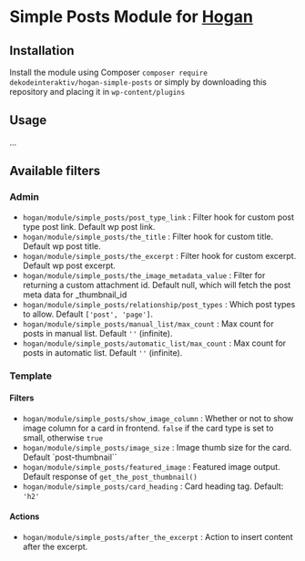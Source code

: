# Simple Posts Module for [Hogan](https://github.com/dekodeinteraktiv/hogan-simple-posts)

## Installation
Install the module using Composer `composer require dekodeinteraktiv/hogan-simple-posts` or simply by downloading this repository and placing it in `wp-content/plugins`

## Usage
…

## Available filters
### Admin
- `hogan/module/simple_posts/post_type_link` : Filter hook for custom post type post link. Default wp post link.
- `hogan/module/simple_posts/the_title` : Filter hook for custom title. Default wp post title.
- `hogan/module/simple_posts/the_excerpt` : Filter hook for custom excerpt. Default wp post excerpt.
- `hogan/module/simple_posts/the_image_metadata_value` : Filter for returning a custom attachment id. Default null, which will fetch the post meta data for _thumbnail_id
- `hogan/module/simple_posts/relationship/post_types` : Which post types to allow. Default `['post', 'page']`.
- `hogan/module/simple_posts/manual_list/max_count` : Max count for posts in manual list. Default `''` (infinite).
- `hogan/module/simple_posts/automatic_list/max_count` : Max count for posts in automatic list. Default `''` (infinite).

### Template

#### Filters
- `hogan/module/simple_posts/show_image_column` : Whether or not to show image column for a card in frontend. `false` if the card type is set to small, otherwise `true`
- `hogan/module/simple_posts/image_size` : Image thumb size for the card. Default `post-thumbnail``
- `hogan/module/simple_posts/featured_image` : Featured image output. Default response of `get_the_post_thumbnail()`
- `hogan/module/simple_posts/card_heading` : Card heading tag. Default: `'h2'`

#### Actions
- `hogan/module/simple_posts/after_the_excerpt` : Action to insert content after the excerpt.

